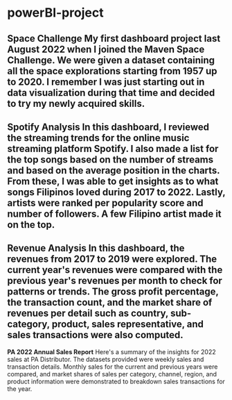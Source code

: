# powerBI-project

**Space Challenge**
My first dashboard project last August 2022 when I joined the Maven Space Challenge.
We were given a dataset containing all the space explorations starting from 1957 up to 2020.
I remember I was just starting out in data visualization during that time and decided to try my newly acquired skills.
---

**Spotify Analysis**
In this dashboard, I reviewed the streaming trends for the online music streaming platform Spotify. I also made a list for the top songs based on the number of streams and based on the average position in the charts. From these, I was able to get insights as to what songs Filipinos loved during 2017 to 2022. Lastly, artists were ranked per popularity score and number of followers. A few Filipino artist made it on the top.
---

**Revenue Analysis**
In this dashboard, the revenues from 2017 to 2019 were explored. The current year's revenues were compared with the previous year's revenues per month to check for patterns or trends. The gross profit percentage, the transaction count, and the market share of revenues per detail such as country, sub-category, product, sales representative, and sales transactions were also computed.
---

**PA 2022 Annual Sales Report**
Here's a summary of the insights for 2022 sales at PA Distributor. The datasets provided were weekly sales and transaction details. Monthly sales for the current and previous years were compared, and market shares of sales per category, channel, region, and product information were demonstrated to breakdown sales transactions for the year.
